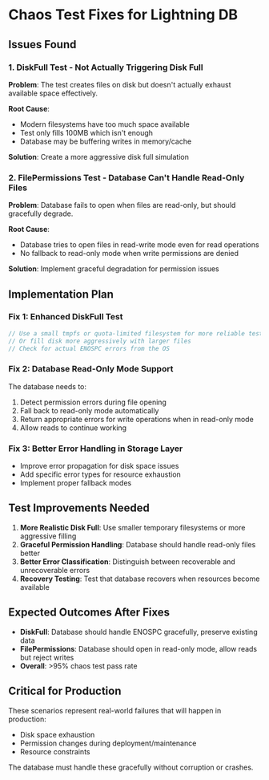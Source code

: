 # Chaos Test Fixes for Lightning DB

## Issues Found

### 1. DiskFull Test - Not Actually Triggering Disk Full
**Problem**: The test creates files on disk but doesn't actually exhaust available space effectively.

**Root Cause**: 
- Modern filesystems have too much space available
- Test only fills 100MB which isn't enough
- Database may be buffering writes in memory/cache

**Solution**: Create a more aggressive disk full simulation

### 2. FilePermissions Test - Database Can't Handle Read-Only Files
**Problem**: Database fails to open when files are read-only, but should gracefully degrade.

**Root Cause**: 
- Database tries to open files in read-write mode even for read operations
- No fallback to read-only mode when write permissions are denied

**Solution**: Implement graceful degradation for permission issues

## Implementation Plan

### Fix 1: Enhanced DiskFull Test
```rust
// Use a small tmpfs or quota-limited filesystem for more reliable testing
// Or fill disk more aggressively with larger files
// Check for actual ENOSPC errors from the OS
```

### Fix 2: Database Read-Only Mode Support
The database needs to:
1. Detect permission errors during file opening
2. Fall back to read-only mode automatically
3. Return appropriate errors for write operations when in read-only mode
4. Allow reads to continue working

### Fix 3: Better Error Handling in Storage Layer
- Improve error propagation for disk space issues
- Add specific error types for resource exhaustion
- Implement proper fallback modes

## Test Improvements Needed

1. **More Realistic Disk Full**: Use smaller temporary filesystems or more aggressive filling
2. **Graceful Permission Handling**: Database should handle read-only files better
3. **Better Error Classification**: Distinguish between recoverable and unrecoverable errors
4. **Recovery Testing**: Test that database recovers when resources become available

## Expected Outcomes After Fixes

- **DiskFull**: Database should handle ENOSPC gracefully, preserve existing data
- **FilePermissions**: Database should open in read-only mode, allow reads but reject writes
- **Overall**: >95% chaos test pass rate

## Critical for Production

These scenarios represent real-world failures that will happen in production:
- Disk space exhaustion
- Permission changes during deployment/maintenance
- Resource constraints

The database must handle these gracefully without corruption or crashes.